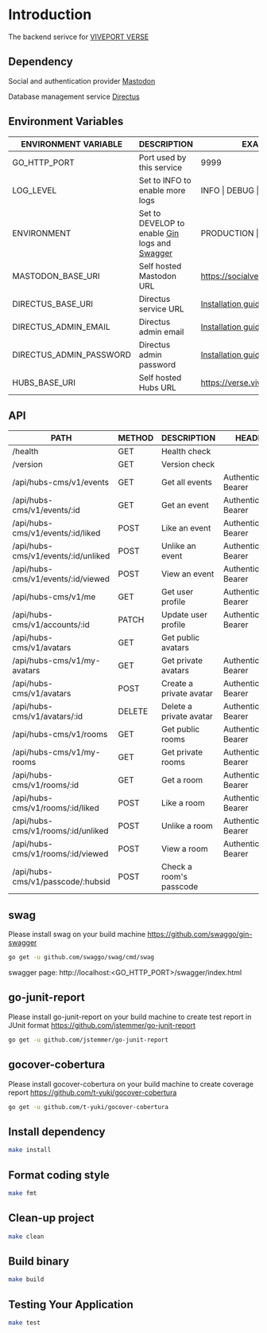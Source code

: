 # Introduction
The backend serivce for [VIVEPORT VERSE](https://verse.viveport.com/)

## Dependency
Social and authentication provider [Mastodon](https://github.com/ViveportSoftware/mastodon)

Database management service [Directus](https://github.com/directus/directus) 

## Environment Variables
| ENVIRONMENT  VARIABLE   | DESCRIPTION                                                                                                         | EXAMPLE                                                                      |
| ----------------------- | ------------------------------------------------------------------------------------------------------------------- | ---------------------------------------------------------------------------- |
| GO_HTTP_PORT            | Port used by this service                                                                                           | 9999                                                                         |
| LOG_LEVEL               | Set to INFO to enable more logs                                                                                     | INFO &#124; DEBUG &#124; ERROR                                               |
| ENVIRONMENT             | Set to DEVELOP to enable [Gin](https://github.com/gin-gonic/gin) logs and [Swagger](https://github.com/swaggo/swag) | PRODUCTION &#124; DEVELOP                                                    |
| MASTODON_BASE_URI       | Self hosted Mastodon URL                                                                                            | https://socialverse.viveport.com                                             |
| DIRECTUS_BASE_URI       | Directus service URL                                                                                                | [Installation guide](https://docs.directus.io/getting-started/installation/) |
| DIRECTUS_ADMIN_EMAIL    | Directus admin email                                                                                                | [Installation guide](https://docs.directus.io/getting-started/installation/) |
| DIRECTUS_ADMIN_PASSWORD | Directus admin password                                                                                             | [Installation guide](https://docs.directus.io/getting-started/installation/) |
| HUBS_BASE_URI           | Self hosted Hubs URL                                                                                                | https://verse.viveport.com                                                   |

## API
| PATH                                | METHOD | DESCRIPTION             | HEADER                 |
| ----------------------------------- | ------ | ----------------------- | ---------------------- |
| /health                             | GET    | Health check            |                        |
| /version                            | GET    | Version check           |                        |
| /api/hubs-cms/v1/events             | GET    | Get all events          | Authentication: Bearer |
| /api/hubs-cms/v1/events/:id         | GET    | Get an event            | Authentication: Bearer |
| /api/hubs-cms/v1/events/:id/liked   | POST   | Like an event           | Authentication: Bearer |
| /api/hubs-cms/v1/events/:id/unliked | POST   | Unlike an event         | Authentication: Bearer |
| /api/hubs-cms/v1/events/:id/viewed  | POST   | View an event           | Authentication: Bearer |
| /api/hubs-cms/v1/me                 | GET    | Get user profile        | Authentication: Bearer |
| /api/hubs-cms/v1/accounts/:id       | PATCH  | Update user profile     | Authentication: Bearer |
| /api/hubs-cms/v1/avatars            | GET    | Get public avatars      |                        |
| /api/hubs-cms/v1/my-avatars         | GET    | Get private avatars     | Authentication: Bearer |
| /api/hubs-cms/v1/avatars            | POST   | Create a private avatar | Authentication: Bearer |
| /api/hubs-cms/v1/avatars/:id        | DELETE | Delete a private avatar | Authentication: Bearer |
| /api/hubs-cms/v1/rooms              | GET    | Get public rooms        | Authentication: Bearer |
| /api/hubs-cms/v1/my-rooms           | GET    | Get private rooms       | Authentication: Bearer |
| /api/hubs-cms/v1/rooms/:id          | GET    | Get a room              | Authentication: Bearer |
| /api/hubs-cms/v1/rooms/:id/liked    | POST   | Like a room             | Authentication: Bearer |
| /api/hubs-cms/v1/rooms/:id/unliked  | POST   | Unlike a room           | Authentication: Bearer |
| /api/hubs-cms/v1/rooms/:id/viewed   | POST   | View a room             | Authentication: Bearer |
| /api/hubs-cms/v1/passcode/:hubsid   | POST   | Check a room's passcode |                        |

## swag
Please install swag on your build machine
https://github.com/swaggo/gin-swagger
```bash
go get -u github.com/swaggo/swag/cmd/swag
```
swagger page: http://localhost:<GO_HTTP_PORT>/swagger/index.html

## go-junit-report
Please install go-junit-report on your build machine to create test report in JUnit format
https://github.com/jstemmer/go-junit-report
```bash
go get -u github.com/jstemmer/go-junit-report
```

## gocover-cobertura
Please install gocover-cobertura on your build machine to create coverage report
https://github.com/t-yuki/gocover-cobertura
```bash
go get -u github.com/t-yuki/gocover-cobertura
```

## Install dependency
```bash
make install
```

## Format coding style
```bash
make fmt
```

## Clean-up project
```bash
make clean
```

## Build binary
```bash
make build
```

## Testing Your Application
```bash
make test
```
